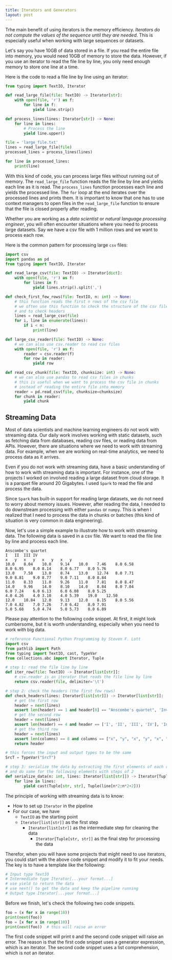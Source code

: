```yaml
---
title: Iterators and Generators
layout: post
---
```


<span class="firstcharacter">T</span>rhe main benefit of using iterators is the memory efficiency. _Iterators do not compute the values of the sequence until they are needed_. This is especially useful when working with large sequences or datasets.

Let's say you have 10GB of data stored in a file. If you read the entire file into memory, you would need 10GB of memory to store the data. However, if you use an iterator to read the file line by line, you only need enough memory to store one line at a time.

Here is the code to read a file line by line using an iterator:

```python
from typing import TextIO, Iterator

def read_large_file(file: TextIO) -> Iterator[str]:
    with open(file, 'r') as f:
        for line in f:
            yield line.strip()

def process_lines(lines: Iterator[str]) -> None:
    for line in lines:
        # Process the line
        yield line.upper()

file = 'large_file.txt'
lines = read_large_file(file)
processed_lines = process_lines(lines)

for line in processed_lines:
    print(line)
```

With this kind of code, you can process large files without running out of memory. The `read_large_file` function reads the file line by line and yields each line as it is read. The `process_lines` function processes each line and yields the processed line. The `for` loop at the end iterates over the processed lines and prints them. It is important to know that one has to use context managers to open files in the `read_large_file` function to ensure that the file is closed properly after reading.


Whether you are working as a _data scientist_ or _natural language processing engineer_, you will often encounter situations where you need to process large datasets. Say we have a csv file with 1 million rows and we want to process each row. 

Here is the common pattern for processing large `csv` files:

```python
import csv
import pandas as pd
from typing import TextIO, Iterator

def read_large_csv(file: TextIO) -> Iterator[dict]:
    with open(file, 'r') as f:
        for lines in f:
            yield lines.strip().split(',')

def check_first_few_rows(file: TextIO, n: int) -> None:
    # this function reads the first n rows of the csv file
    # we often use this function to check the structure of the csv file
    # and to check headers
    lines = read_large_csv(file)
    for i, line in enumerate(lines):
        if i < n:
            print(line)

def large_csv_reader(file: TextIO) -> None:
    # we can also use csv.reader to read csv files
    with open(file, 'r') as f:
        reader = csv.reader(f)
        for row in reader:
            yield row

def read_csv_chunk(file: TextIO, chunksize: int) -> None:
    # we can also use pandas to read csv files in chunks
    # this is useful when we want to process the csv file in chunks
    # instead of reading the entire file into memory
    reader = pd.read_csv(file, chunksize=chunksize)
    for chunk in reader:
        yield chunk

```

## Streaming Data

Most of data scientists and machine learning engineers do not work with streaming data. Our daily work involves working with static datasets, such as fetching data from databases, reading csv files, or reading data from APIs. However, there are situations where we need to work with streaming data. For example, when we are working on real-time analytics, we need to process data as it arrives. 

Even if you do not work with streaming data, have a basic understanding of how to work with streaming data is important. For instance, one of the projects I worked on involved reading a large dataset from cloud storage. It is a parquet file around 20 Gigabytes. I used `Spark` to read the file and process the data. 

Since `Spark` has built-in support for reading large datasets, we do not need to worry about memory issues. However, after reading the data, I needed to do downstream processing with either `pandas` or `numpy`. This is when I realized that I need to process the data in chunks or batches (this kind of situation is very common in data engineering).

Now, let's use a simple example to illustrate how to work with streaming data. The following data is saved in a csv file. We want to read the file line by line and process each line. 

```text
Anscombe's quartet
I	II	III	IV
x	y	x	y	x	y	x	y
10.0	8.04	10.0	9.14	10.0	7.46	8.0	6.58
8.0	6.95	8.0	8.14	8.0	6.77	8.0	5.76
13.0	7.58	13.0	8.74	13.0	12.74	8.0	7.71
9.0	8.81	9.0	8.77	9.0	7.11	8.0	8.84
11.0	8.33	11.0	9.26	11.0	7.81	8.0	8.47
14.0	9.96	14.0	8.10	14.0	8.84	8.0	7.04
6.0	7.24	6.0	6.13	6.0	6.08	8.0	5.25
4.0	4.26	4.0	3.10	4.0	5.39	19.0	12.50
12.0	10.84	12.0	9.13	12.0	8.15	8.0	5.56
7.0	4.82	7.0	7.26	7.0	6.42	8.0	7.91
5.0	5.68	5.0	4.74	5.0	5.73	8.0	6.89
```

Please pay attention to the following code snippet. At first, it might look cumbersome, but it is worth understanding, especially when you need to work with big data. 

```python
# reference Functional Python Programming by Steven F. Lott
import csv
from pathlib import Path
from typing import TextIO, cast, TypeVar
from collections.abc import Iterator, Tuple

# step 1: read the file line by line
def iter_row(file: TextIO) -> Iterator[list[str]]:
    # csv.reader is an iterator that reads the file line by line
    return csv.reader(file, delimiter='\t')

# step 2: check the headers (the first few rows)
def check_headers(lines: Iterator[list[str]]) -> Iterator[list[str]]:
    # get the first row
    header = next(lines)
    assert len(header) == 1 and header[0] == "Anscombe's quartet", 'Invalid header'
    # get the second row
    header = next(lines)
    assert len(header) == 4 and header == ['I', 'II', 'III', 'IV'], 'Invalid header'
    # get the third row
    header = next(lines)
    assert len(columns) == 8 and columns == ["x", "y", "x", "y", "x", "y", "x", "y"] , 'Invalid header'
    return header

# this forces the input and output types to be the same
SrcT = TypeVar("SrcT")

# step 3: serialize the data by extracting the first elements of each row
# and do same for the following elements with steps of 2
def serialize_data(n: int, lines: Iterator[list[str]]) -> Iterator[Tuple[str, str]]:
    for line in lines:
        yield cast(Tuple[str, str], Tuple(line[n*2:n*2+2]))
```

The principle of working with streaming data is to know:

- How to set up `Iterator` in the pipeline
- For our case, we have
  - `TextIO` as the starting point
  - `Iterator[list[str]]` as the first step
    - `Iterator[list[str]]` as the intermediate step for cleaning the data
      - `Iterator[Tuple[str, str]]` as the final step for processing the data
  
Therefor, when you will have some projects that might need to use iterators, you could start with the above code snippet and modify it to fit your needs. The key is to have a template like the following:

```python
# Input type TextIO
# Intermediate type Iterator[...your format...]
# use yield to return the data
# use next() to get the data and keep the pipeline running
# Output type Iterator[...your format...]
```


Before we finish, let's check the following two code snippets.

```python
foo = (x for x in range(10))
print(next(foo))
foo = [x for x in range(10)]
print(next(foo))  # this will raise an error
```

The first code snippet will print `0` and the second code snippet will raise an error. The reason is that the first code snippet uses a generator expression, which is an iterator. The second code snippet uses a list comprehension, which is not an iterator.